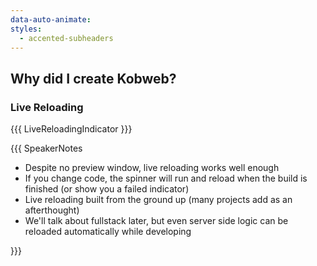 ```yaml
---
data-auto-animate:
styles:
  - accented-subheaders
---
```


## Why did I create Kobweb?

### Live Reloading

{{{ LiveReloadingIndicator }}}

{{{ SpeakerNotes

* Despite no preview window, live reloading works well enough
* If you change code, the spinner will run and reload when the build is finished (or show you a failed indicator) 
* Live reloading built from the ground up (many projects add as an afterthought)
* We'll talk about fullstack later, but even server side logic can be reloaded automatically while developing

}}}
